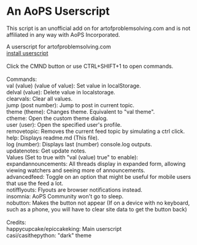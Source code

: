 # An AoPS Userscript
This script is an unofficial add on for artofproblemsolving.com and is not affiliated in any way with AoPS Incorporated.

A userscript for artofproblemsolving.com<br>
<a href="https://github.com/epiccakeking/anaopsuserscript/raw/master/anaopsuserscript.user.js">install userscript</a><br>
<br>
Click the CMND button or use CTRL+SHIFT+1 to open commands.<br>
<br>
Commands:<br>
val (value) (value of value): Set value in localStorage.<br>
delval (value): Delete value in localstorage.<br>
clearvals: Clear all values.<br>
jump (post number): Jump to post in current topic.<br>
theme (theme): Changes theme. Equivalent to "val theme".<br>
ctheme: Open the custom theme dialog.<br>
user (user): Open the specified user's profile.<br>
removetopic: Removes the current feed topic by simulating a ctrl click.<br>
help: Displays readme.md (This file).<br>
log (number): Displays last (number) console.log outputs.<br>
updatenotes: Get update notes.
<br>
Values (Set to true with "val (value) true" to enable):<br>
expandannouncements: All threads display in expanded form, allowing viewing watchers and seeing more of announcements.<br>
advancedfeed: Toggle on an option that might be useful for mobile users that use the feed a lot.<br>
notifflyouts: Flyouts are browser notifications instead.<br>
insomnia: AoPS Community won't go to sleep.<br>
nobutton: Makes the button not appear (If on a device with no keyboard, such as a phone, you will have to clear site data to get the button back)<br>
<br>
Credits:<br>
happycupcake/epiccakeking: Main userscript<br>
casi/casithepython: "dark" theme
